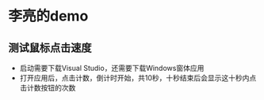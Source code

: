 # 李亮的demo

## 测试鼠标点击速度

* 启动需要下载Visual Studio，还需要下载Windows窗体应用
* 打开应用后，点击计数，倒计时开始，共10秒，十秒结束后会显示这十秒内点击计数按钮的次数